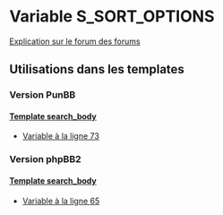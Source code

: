 # Variable S_SORT_OPTIONS
[Explication sur le forum des forums](http://forum.forumactif.com/t294113-listing-des-variables#S_SORT_OPTIONS)

## Utilisations dans les templates

### Version PunBB

#### [Template search_body](punbb/search_body.md)
* [Variable à la ligne 73](../punbb/search_body.tpl#L73)

### Version phpBB2

#### [Template search_body](subsilver/search_body.md)
* [Variable à la ligne 65](../subsilver/search_body.tpl#L65)